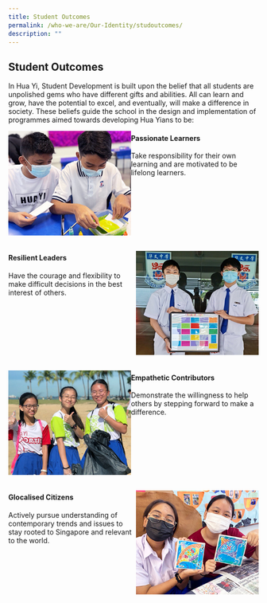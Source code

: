 ```yaml
---
title: Student Outcomes
permalink: /who-we-are/Our-Identity/studoutcomes/
description: ""
---
```

## Student Outcomes

In Hua Yi, Student Development is built upon the belief that all students are unpolished gems who have different gifts and abilities. All can learn and grow, have the potential to excel, and eventually, will make a difference in society. These beliefs guide the school in the design and implementation of programmes aimed towards developing Hua Yians to be:

<img src="/images/outcome1.jpg" style="width:49%" align="left">

####  Passionate Learners

Take responsibility for their own learning and are motivated to be lifelong learners.
<br clear="left"><br>

<img src="/images/outcome2.jpg" style="width:49%" align="right">

#### Resilient Leaders

Have the courage and flexibility to make difficult decisions in the best interest of others.
<br clear="right"><br>

<img src="/images/outcome3.jpg" style="width:49%" align="left">

#### Empathetic Contributors

Demonstrate the willingness to help others by stepping forward to make a difference.
<br clear="left"><br>

<img src="/images/outcome4.jpg" style="width:49%" align="right">

#### Glocalised Citizens

Actively pursue understanding of contemporary trends and issues to stay rooted to Singapore and relevant to the world.